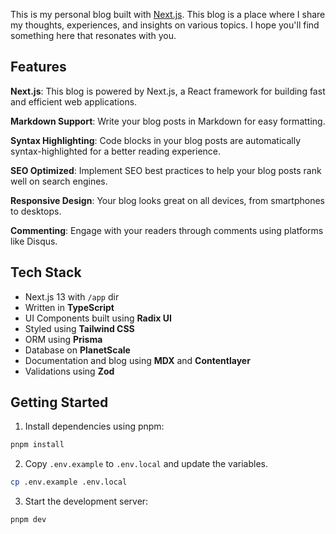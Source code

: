This is my personal blog built with [Next.js](https://nextjs.org/). This blog is a place where I share my thoughts, experiences, and insights on various topics. I hope you'll find something here that resonates with you.

## Features

**Next.js**: This blog is powered by Next.js, a React framework for building fast and efficient web applications.

**Markdown Support**: Write your blog posts in Markdown for easy formatting.

**Syntax Highlighting**: Code blocks in your blog posts are automatically syntax-highlighted for a better reading experience.

**SEO Optimized**: Implement SEO best practices to help your blog posts rank well on search engines.

**Responsive Design**: Your blog looks great on all devices, from smartphones to desktops.

**Commenting**: Engage with your readers through comments using platforms like Disqus.

## Tech Stack

- Next.js 13 with `/app` dir
- Written in **TypeScript**
- UI Components built using **Radix UI**
- Styled using **Tailwind CSS**
- ORM using **Prisma**
- Database on **PlanetScale**
- Documentation and blog using **MDX** and **Contentlayer**
- Validations using **Zod**

## Getting Started

1. Install dependencies using pnpm:

```sh
pnpm install
```

2. Copy `.env.example` to `.env.local` and update the variables.

```sh
cp .env.example .env.local
```

3. Start the development server:

```sh
pnpm dev
```
